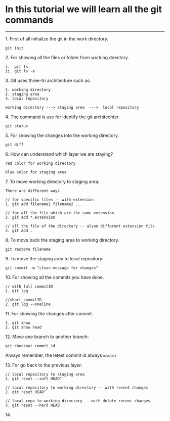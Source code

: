 <!-- Git Tutorial-->

# In this tutorial we will learn all the git commands

---
<p>1. First of all initialize the git in the work directory.</p>

```
git init
```

<p>2. For showing all the files or folder from working directory.</p>

```
i.  git ls
ii. git ls -a
```

<p>3. Git uses three-tri architecture such as:</p>

```
1. working directory
2. staging area
3. local repository

working directory ---> staging area  --->  local repository
```

<p>4. The command is use for identify the git architechter.</p>

```
git status
```
<p>5. For showing the changes into the working directory.</p>

```
git diff
```
<p>6. How can understand which layer we are staying?</p>

`red color for working directory` </br>

`blue color for staging area`
<p>7. To move working directory to staging area:<p/>

```
There are different ways

// for specific files -- with extension
1. git add filename1 filename2 ...

// for all the file which are the same extension
2. git add *.extension

// all the file of the directory -- alson different extension fils
3. git add .
```
<p>8. To move back the staging area to working directory.</p>

```
git restore filename
```
<p>9. To move the staging area to local repository:</p>

```
git commit -m "clean message for changes"
```
<p>10. For showing all the commits you have done.</p>

```
// with full commitID
1. git log

//short commitID
2. git log --oneline
```
<p>11. For showing the changes after commit:</p>

```
1. git show
2. git show head
```
<p>12. Move one branch to another branch:</p>

```
git checkout commit_id

```
Always remember, the letest commit id always `master`
<p>13. For go back to the previous layer:</p>

```
// local repository to staging area
1. git reset --soft HEAD^

// local repository to working directory -- with recent changes
2. git reset HEAD^

// local repo to working directory -- with delete recent changes
3. git reset --hard HEAD
```
<p>14. </p>